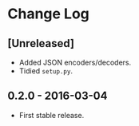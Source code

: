 # Change Log
## [Unreleased]
- Added JSON encoders/decoders.
- Tidied `setup.py`.

## 0.2.0 - 2016-03-04
- First stable release.
